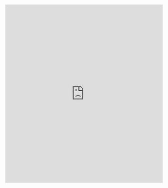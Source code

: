 <p><iframe allowfullscreen width="100%" height="569" class="google-slides-iframe" frameborder="0" scrolling="no" src="https://docs.google.com/presentation/d/e/2PACX-1vT1uL1QNSzdG2PPsfAhggjStkw-pRoAqIWUUrDXuotKb42BYljHN8RshehxB-nmaqKO17bqDD75bw4o/embed?start=false&amp;loop=false&amp;delayms=3000"></iframe></p>